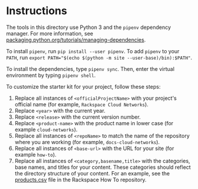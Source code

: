 # Instructions

The tools in this directory use Python 3 and the `pipenv` dependency
manager. For more information, see
[packaging.python.org/tutorials/managing-dependencies](https://packaging.python.org/tutorials/managing-dependencies/
"https://packaging.python.org/tutorials/managing-dependencies/").

To install `pipenv`, run `pip install --user pipenv`.
To add `pipenv` to your `PATH`, run `export PATH="$(echo $(python -m site --user-base)/bin):$PATH"`.

To install the dependencies, type `pipenv sync`. Then, enter the
virtual environment by typing `pipenv shell`.

To customize the starter kit for your project, follow these steps:

1. Replace all instances of `<officialProjectName>` with your
   project's official name (for example, `Rackspace Cloud
   Networks`).
1. Replace `<year>` with the current year.
1. Replace `<release>` with the current version number.
1. Replace `<product-name>` with the product name in lower case (for
   example `cloud-networks`).
1. Replace all instances of `<repoName>` to match the name of the
   repository where you are working (for example,
   `docs-cloud-networks`).
1. Replace all instances of `<base-url>` with the URL for your site
   (for example `how-to`).
1. Replace all instances of `<category,basename,title>` with the
   categories, base names, and titles for your content. These
   categories should reflect the directory structure of your content.
   For an example, see the
   [products.csv](https://github.com/rackerlabs/rackspace-how-to/blob/master/products.csv)
   file in the Rackspace How To repository.
